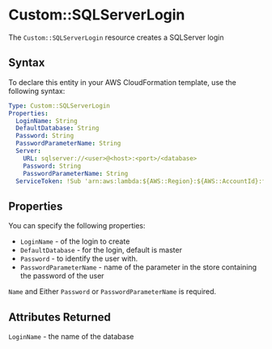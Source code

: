# Custom::SQLServerLogin
The `Custom::SQLServerLogin` resource creates a SQLServer login

## Syntax
To declare this entity in your AWS CloudFormation template, use the following syntax:

```yaml
Type: Custom::SQLServerLogin
Properties:
  LoginName: String
  DefaultDatabase: String
  Password: String
  PasswordParameterName: String
  Server:
    URL: sqlserver://<user>@<host>:<port>/<database>
    Password: String
    PasswordParameterName: String
  ServiceToken: !Sub 'arn:aws:lambda:${AWS::Region}:${AWS::AccountId}:function:binxio-cfn-sqlserver-resource-provider-vpc-${AppVPC}'
```

## Properties
You can specify the following properties:

- `LoginName` - of the login to create
- `DefaultDatabase` - for the login, default is master
- `Password` - to identify the user with. 
- `PasswordParameterName` - name of the parameter in the store containing the password of the user

`Name` and Either `Password` or `PasswordParameterName` is required.

## Attributes Returned
`LoginName` - the name of the database
